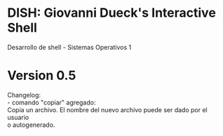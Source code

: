 # DISH: Giovanni Dueck's Interactive Shell
Desarrollo de shell - Sistemas Operativos 1

# Version 0.5
Changelog:\
    - comando "copiar" agregado:\
        Copia un archivo. El nombre del nuevo archivo puede ser dado por el usuario\
        o autogenerado.
